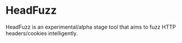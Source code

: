 # HeadFuzz
HeadFuzz is an experimental/alpha stage tool that aims to fuzz HTTP headers/cookies intelligently.
